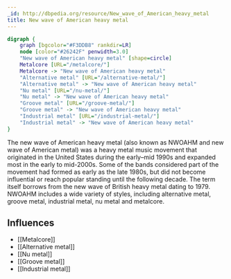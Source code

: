 ```yaml
---
_id: http://dbpedia.org/resource/New_wave_of_American_heavy_metal
title: New wave of American heavy metal
---
```


```dot
digraph {
	graph [bgcolor="#F3DDB8" rankdir=LR]
	node [color="#26242F" penwidth=3.0]
	"New wave of American heavy metal" [shape=circle]
	Metalcore [URL="/metalcore/"]
	Metalcore -> "New wave of American heavy metal"
	"Alternative metal" [URL="/alternative-metal/"]
	"Alternative metal" -> "New wave of American heavy metal"
	"Nu metal" [URL="/nu-metal/"]
	"Nu metal" -> "New wave of American heavy metal"
	"Groove metal" [URL="/groove-metal/"]
	"Groove metal" -> "New wave of American heavy metal"
	"Industrial metal" [URL="/industrial-metal/"]
	"Industrial metal" -> "New wave of American heavy metal"
}
```

The new wave of American heavy metal (also known as NWOAHM and new wave of American metal) was a heavy metal music movement that originated in the United States during the early–mid 1990s and expanded most in the early to mid-2000s. Some of the bands considered part of the movement had formed as early as the late 1980s, but did not become influential or reach popular standing until the following decade. The term itself borrows from the new wave of British heavy metal dating to 1979. NWOAHM includes a wide variety of styles, including alternative metal, groove metal, industrial metal, nu metal and metalcore.

## Influences

- [[Metalcore]]
- [[Alternative metal]]
- [[Nu metal]]
- [[Groove metal]]
- [[Industrial metal]]
